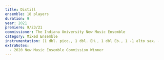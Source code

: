 ```yaml
---
title: Distill
ensemble: 18 players
duration: 9
year: 2021
premiere: 9/23/21
commissioner: The Indiana University New Music Ensemble
category: Mixed Ensemble
instrumentation: (1 dbl. picc., 1 dbl. EH., 1 dbl Eb., 1 -1 alto sax. - 1, 1, 1, 1 - 2 perc., hp., pno. - solo strings)
extraNotes:
  - 2020 New Music Ensemble Commission Winner
---
```


